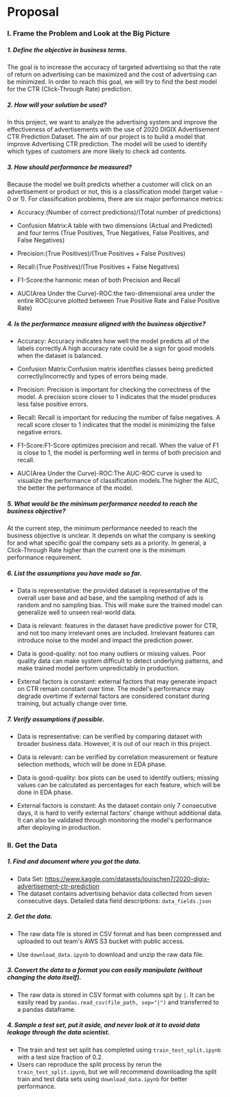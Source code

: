 # Proposal

### I. Frame the Problem and Look at the Big Picture

##### 1. Define the objective in business terms.

The goal is to increase the accuracy of targeted advertising so that the rate of return on advertising can be maximized and the cost of advertising can be minimized. In order to reach this goal, we will try to find the best model for the CTR (Click-Through Rate) prediction.

##### 2. How will your solution be used?

In this project, we want to analyze the advertising system and improve the effectiveness of advertisements with the use of 2020 DIGIX Advertisement CTR Prediction Dataset. The aim of our project is to build a model that improve Advertising CTR prediction. The model will be used to identify which types of customers are more likely to check ad contents.

##### 3. How should performance be measured?

Because the model we built predicts whether a customer will click on an advertisement or product or not, this is a classification model (target value - 0 or 1). For classification problems, there are six major performance metrics:

- Accuracy:(Number of correct predictions)/(Total number of predictions)

- Confusion Matrix:A table with two dimensions (Actual and Predicted) and four terms (True Positives, True Negatives, False Positives, and False Negatives)

- Precision:(True Positives)/(True Positives + False Positives)

- Recall:(True Positives)/(True Positives + False Negatives)

- F1-Score:the harmonic mean of both Precision and Recall

- AUC(Area Under the Curve)-ROC:the two-dimensional area under the entire ROC(curve plotted between True Positive Rate and False Positive Rate)

##### 4. Is the performance measure aligned with the business objective?

- Accuracy: Accuracy indicates how well the model predicts all of the labels correctly.A high accuracy rate could be a sign for good models when the dataset is balanced.

- Confusion Matrix:Confusion matrix identifies classes being predicted correctly/incorrectly and types of errors being made.

- Precision: Precision is important for checking the correctness of the model. A precision score closer to 1 indicates that the model produces less false positive errors.

- Recall: Recall is important for reducing the number of false negatives. A recall score closer to 1 indicates that the model is minimizing the false negative errors.

- F1-Score:F1-Score optimizes precision and recall. When the value of F1 is close to 1, the model is performing well in terms of both precision and recall.

- AUC(Area Under the Curve)-ROC:The AUC-ROC curve is used to visualize the performance of classification models.The higher the AUC, the better the performance of the model.

##### 5. What would be the minimum performance needed to reach the business objective?

At the current step, the minimum performance needed to reach the business objective is unclear. It depends on what the company is seeking for and what specific goal the company sets as a priority. In general, a Click-Through Rate higher than the current one is the minimum performance requirement.

##### 6. List the assumptions you have made so far.

- Data is representative: the provided dataset is representative of the overall user base and ad base, and the sampling method of ads is random and no sampling bias. This will make sure the trained model can generalize well to unseen real-world data.

- Data is relevant: features in the dataset have predictive power for CTR, and not too many irrelevant ones are included. Irrelevant features can introduce noise to the model and impact the prediction power.

- Data is good-quality: not too many outliers or missing values. Poor quality data can make system difficult to detect underlying patterns, and make trained model perform unpredictably in production.

- External factors is constant: external factors that may generate impact on CTR remain constant over time. The model's performance may degrade overtime if external factors are considered constant during training, but actually change over time. 

##### 7. Verify assumptions if possible.

- Data is representative: can be verified by comparing dataset with broader business data. However, it is out of our reach in this project.

- Data is relevant: can be verified by correlation measurement or feature selection methods, which will be done in EDA phase.

- Data is good-quality: box plots can be used to identify outliers; missing values can be calculated as percentages for each feature, which will be done in EDA phase.

- External factors is constant: As the dataset contain only 7 consecutive days, it is hard to verify external factors' change without additional data. It can also be validated through monitoring the model's performance after deploying in production.

### II. Get the Data

##### 1. Find and document where you got the data.

- Data Set: https://www.kaggle.com/datasets/louischen7/2020-digix-advertisement-ctr-prediction
- The dataset contains advertising behavior data collected from seven consecutive days. Detailed data field descriptions: `data_fields.json`

##### 2. Get the data.

- The raw data file is stored in CSV format and has been compressed and uploaded to out team's AWS S3 bucket with public access.

- Use `download_data.ipynb` to download and unzip the raw data file.

##### 3. Convert the data to a format you can easily manipulate (without changing the data itself).

- The raw data is stored in CSV format with columns spit by `|`. It can be easily read by `pandas.read_csv(file_path, sep="|")` and transferred to a pandas dataframe.

##### 4. Sample a test set, put it aside, and never look at it to avoid data leakage through the data scientist.

- The train and test set split has completed using `train_test_split.ipynb` with a test size fraction of 0.2.
- Users can reproduce the split process by rerun the `train_test_split.ipynb`, but we will recommend downloading the split train and test data sets using `download_data.ipynb` for better performance.


